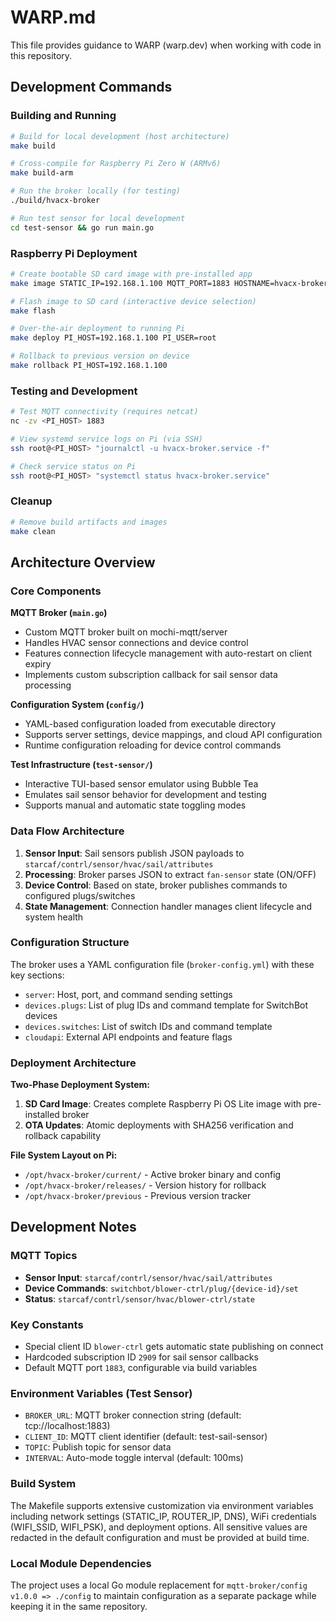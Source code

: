# WARP.md

This file provides guidance to WARP (warp.dev) when working with code in this repository.

## Development Commands

### Building and Running
```bash
# Build for local development (host architecture)
make build

# Cross-compile for Raspberry Pi Zero W (ARMv6)
make build-arm

# Run the broker locally (for testing)
./build/hvacx-broker

# Run test sensor for local development
cd test-sensor && go run main.go
```

### Raspberry Pi Deployment
```bash
# Create bootable SD card image with pre-installed app
make image STATIC_IP=192.168.1.100 MQTT_PORT=1883 HOSTNAME=hvacx-broker

# Flash image to SD card (interactive device selection)
make flash

# Over-the-air deployment to running Pi
make deploy PI_HOST=192.168.1.100 PI_USER=root

# Rollback to previous version on device
make rollback PI_HOST=192.168.1.100
```

### Testing and Development
```bash
# Test MQTT connectivity (requires netcat)
nc -zv <PI_HOST> 1883

# View systemd service logs on Pi (via SSH)
ssh root@<PI_HOST> "journalctl -u hvacx-broker.service -f"

# Check service status on Pi
ssh root@<PI_HOST> "systemctl status hvacx-broker.service"
```

### Cleanup
```bash
# Remove build artifacts and images
make clean
```

## Architecture Overview

### Core Components

**MQTT Broker (`main.go`)**
- Custom MQTT broker built on mochi-mqtt/server
- Handles HVAC sensor connections and device control
- Features connection lifecycle management with auto-restart on client expiry
- Implements custom subscription callback for sail sensor data processing

**Configuration System (`config/`)**
- YAML-based configuration loaded from executable directory
- Supports server settings, device mappings, and cloud API configuration
- Runtime configuration reloading for device control commands

**Test Infrastructure (`test-sensor/`)**
- Interactive TUI-based sensor emulator using Bubble Tea
- Emulates sail sensor behavior for development and testing
- Supports manual and automatic state toggling modes

### Data Flow Architecture

1. **Sensor Input**: Sail sensors publish JSON payloads to `starcaf/contrl/sensor/hvac/sail/attributes`
2. **Processing**: Broker parses JSON to extract `fan-sensor` state (ON/OFF)
3. **Device Control**: Based on state, broker publishes commands to configured plugs/switches
4. **State Management**: Connection handler manages client lifecycle and system health

### Configuration Structure

The broker uses a YAML configuration file (`broker-config.yml`) with these key sections:
- `server`: Host, port, and command sending settings  
- `devices.plugs`: List of plug IDs and command template for SwitchBot devices
- `devices.switches`: List of switch IDs and command template
- `cloudapi`: External API endpoints and feature flags

### Deployment Architecture

**Two-Phase Deployment System:**
1. **SD Card Image**: Creates complete Raspberry Pi OS Lite image with pre-installed broker
2. **OTA Updates**: Atomic deployments with SHA256 verification and rollback capability

**File System Layout on Pi:**
- `/opt/hvacx-broker/current/` - Active broker binary and config
- `/opt/hvacx-broker/releases/` - Version history for rollback
- `/opt/hvacx-broker/previous` - Previous version tracker

## Development Notes

### MQTT Topics
- **Sensor Input**: `starcaf/contrl/sensor/hvac/sail/attributes`
- **Device Commands**: `switchbot/blower-ctrl/plug/{device-id}/set`
- **Status**: `starcaf/contrl/sensor/hvac/blower-ctrl/state`

### Key Constants
- Special client ID `blower-ctrl` gets automatic state publishing on connect
- Hardcoded subscription ID `2909` for sail sensor callbacks
- Default MQTT port `1883`, configurable via build variables

### Environment Variables (Test Sensor)
- `BROKER_URL`: MQTT broker connection string (default: tcp://localhost:1883)
- `CLIENT_ID`: MQTT client identifier (default: test-sail-sensor)
- `TOPIC`: Publish topic for sensor data
- `INTERVAL`: Auto-mode toggle interval (default: 100ms)

### Build System
The Makefile supports extensive customization via environment variables including network settings (STATIC_IP, ROUTER_IP, DNS), WiFi credentials (WIFI_SSID, WIFI_PSK), and deployment options. All sensitive values are redacted in the default configuration and must be provided at build time.

### Local Module Dependencies
The project uses a local Go module replacement for `mqtt-broker/config v1.0.0 => ./config` to maintain configuration as a separate package while keeping it in the same repository.